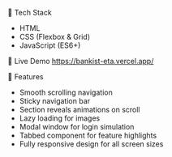 🔧 Tech Stack
- HTML
- CSS (Flexbox & Grid)
- JavaScript (ES6+)

🚀 Live Demo
https://bankist-eta.vercel.app/

📂 Features

- Smooth scrolling navigation
- Sticky navigation bar
- Section reveals animations on scroll
- Lazy loading for images
- Modal window for login simulation
- Tabbed component for feature highlights
- Fully responsive design for all screen sizes
